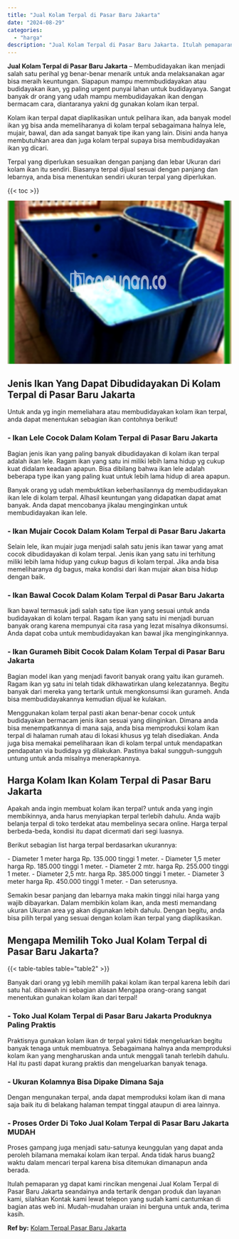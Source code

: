 ```yaml
---
title: "Jual Kolam Terpal di Pasar Baru Jakarta"
date: "2024-08-29"
categories: 
  - "harga"
description: "Jual Kolam Terpal di Pasar Baru Jakarta. Itulah pemaparan yg dapat kami rincikan mengenai Jual Kolam Terpal di Pasar Baru Jakarta seandainya anda tertarik de..."
---
```


**Jual Kolam Terpal di Pasar Baru Jakarta** – Membudidayakan ikan menjadi salah satu perihal yg benar-benar menarik untuk anda melaksanakan agar bisa meraih keuntungan. Siapapun mampu memmbudidayakan atau budidayakan ikan, yg paling urgent punyai lahan untuk budidayanya. Sangat banyak dr orang yang udah mampu membudidayakan ikan dengan bermacam cara, diantaranya yakni dg gunakan kolam ikan terpal.

Kolam ikan terpal dapat diaplikasikan untuk pelihara ikan, ada banyak model ikan yg bisa anda memeliharanya di kolam terpal sebagaimana halnya lele, mujair, bawal, dan ada sangat banyak tipe ikan yang lain. Disini anda hanya membutuhkan area dan juga kolam terpal supaya bisa membudidayakan ikan yg dicari.

Terpal yang diperlukan sesuaikan dengan panjang dan lebar Ukuran dari kolam ikan itu sendiri. Biasanya terpal dijual sesuai dengan panjang dan lebarnya, anda bisa menentukan sendiri ukuran terpal yang diperlukan.

{{< toc >}}

![Jual Kolam Terpal di Pasar Baru Jakarta](/images/jual-kolam-terpal-26.png)

## Jenis Ikan Yang Dapat Dibudidayakan Di Kolam Terpal di Pasar Baru Jakarta

Untuk anda yg ingin memeliahara atau membudidayakan kolam ikan terpal, anda dapat menentukan sebagian ikan contohnya berikut!

### \- Ikan Lele Cocok Dalam Kolam Terpal di Pasar Baru Jakarta

Bagian jenis ikan yang paling banyak dibudidayakan di kolam ikan terpal adalah ikan lele. Ragam ikan yang satu ini miliki lebih lama hidup yg cukup kuat didalam keadaan apapun. Bisa dibilang bahwa ikan lele adalah beberapa type ikan yang paling kuat untuk lebih lama hidup di area apapun.

Banyak orang yg udah membuktikan keberhasilannya dg membudidayakan ikan lele di kolam terpal. Alhasil keuntungan yang didapatkan dapat amat banyak. Anda dapat mencobanya jikalau menginginkan untuk membudidayakan ikan lele.

### \- Ikan Mujair Cocok Dalam Kolam Terpal di Pasar Baru Jakarta

Selain lele, ikan mujair juga menjadi salah satu jenis ikan tawar yang amat cocok dibudidayakan di kolam terpal. Jenis ikan yang satu ini terhitung miliki lebih lama hidup yang cukup bagus di kolam terpal. Jika anda bisa memeliharanya dg bagus, maka kondisi dari ikan mujair akan bisa hidup dengan baik.

### \- Ikan Bawal Cocok Dalam Kolam Terpal di Pasar Baru Jakarta

Ikan bawal termasuk jadi salah satu tipe ikan yang sesuai untuk anda budidayakan di kolam terpal. Ragam ikan yang satu ini menjadi buruan banyak orang karena mempunyai cita rasa yang lezat misalnya dikonsumsi. Anda dapat coba untuk membudidayakan kan bawal jika menginginkannya.

### \- Ikan Gurameh Bibit Cocok Dalam Kolam Terpal di Pasar Baru Jakarta

Bagian model ikan yang menjadi favorit banyak orang yaitu ikan gurameh. Ragam ikan yg satu ini telah tidak dikhawatirkan ulang kelezatannya. Begitu banyak dari mereka yang tertarik untuk mengkonsumsi ikan gurameh. Anda bisa membudidayakannya kemudian dijual ke kulakan.

Menggunakan kolam terpal pasti akan benar-benar cocok untuk budidayakan bermacam jenis ikan sesuai yang diinginkan. Dimana anda bisa menempatkannya di mana saja, anda bisa memproduksi kolam ikan terpal di halaman rumah atau di lokasi khusus yg telah disediakan. Anda juga bisa memakai pemeliharaan ikan di kolam terpal untuk mendapatkan pendapatan via budidaya yg dilakukan. Pastinya bakal sungguh-sungguh untung untuk anda misalnya menerapkannya.

## Harga Kolam Ikan Kolam Terpal di Pasar Baru Jakarta

Apakah anda ingin membuat kolam ikan terpal? untuk anda yang ingin membikinnya, anda harus menyiapkan terpal terlebih dahulu. Anda wajib belanja terpal di toko terdekat atau membelinya secara online. Harga terpal berbeda-beda, kondisi itu dapat dicermati dari segi luasnya.

Berikut sebagian list harga terpal berdasarkan ukurannya:

\- Diameter 1 meter harga Rp. 135.000 tinggi 1 meter. - Diameter 1,5 meter harga Rp. 185.000 tinggi 1 meter. - Diameter 2 mtr. harga Rp. 255.000 tinggi 1 meter. - Diameter 2,5 mtr. harga Rp. 385.000 tinggi 1 meter. - Diameter 3 meter harga Rp. 450.000 tinggi 1 meter. - Dan seterusnya.

Semakin besar panjang dan lebarnya maka makin tinggi nilai harga yang wajib dibayarkan. Dalam membikin kolam ikan, anda mesti memandang ukuran Ukuran area yg akan digunakan lebih dahulu. Dengan begitu, anda bisa pilih terpal yang sesuai dengan kolam ikan terpal yang diaplikasikan.

## Mengapa Memilih Toko Jual Kolam Terpal di Pasar Baru Jakarta?

{{< table-tables table="table2" >}}

Banyak dari orang yg lebih memilih pakai kolam ikan terpal karena lebih dari satu hal. dibawah ini sebagian alasan Mengapa orang-orang sangat menentukan gunakan kolam ikan dari terpal!

### \- Toko Jual Kolam Terpal di Pasar Baru Jakarta Produknya Paling Praktis

Praktisnya gunakan kolam ikan dr terpal yakni tidak mengeluarkan begitu banyak tenaga untuk membuatnya. Sebagaimana halnya anda memproduksi kolam ikan yang mengharuskan anda untuk menggali tanah terlebih dahulu. Hal itu pasti dapat kurang praktis dan mengeluarkan banyak tenaga.

### \- Ukuran Kolamnya Bisa Dipake Dimana Saja

Dengan mengunakan terpal, anda dapat memproduksi kolam ikan di mana saja baik itu di belakang halaman tempat tinggal ataupun di area lainnya.

### \- Proses Order Di Toko Jual Kolam Terpal di Pasar Baru Jakarta MUDAH

Proses gampang juga menjadi satu-satunya keunggulan yang dapat anda peroleh bilamana memakai kolam ikan terpal. Anda tidak harus buang2 waktu dalam mencari terpal karena bisa ditemukan dimanapun anda berada.

Itulah pemaparan yg dapat kami rincikan mengenai Jual Kolam Terpal di Pasar Baru Jakarta seandainya anda tertarik dengan produk dan layanan kami, silahkan Kontak kami lewat telepon yang sudah kami cantumkan di bagian atas web ini. Mudah-mudahan uraian ini berguna untuk anda, terima kasih.

**Ref by:** [Kolam Terpal Pasar Baru Jakarta](https://id.wikipedia.org/wiki/Kolam)
